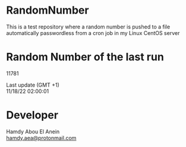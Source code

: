 # RandomNumber    
This is a test repository where a random number is pushed to a file automatically passwordless from a cron job in my Linux CentOS server    
# Random Number of the last run   
11781
      
Last update (GMT +1)    
11/18/22 02:00:01
# Developer    
Hamdy Abou El Anein   
hamdy.aea@protonmail.com
